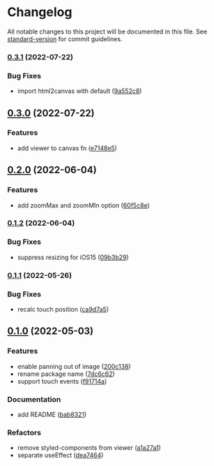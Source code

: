 # Changelog

All notable changes to this project will be documented in this file. See [standard-version](https://github.com/conventional-changelog/standard-version) for commit guidelines.

### [0.3.1](https://github.com/frouriolabs/react-paper-viewer/compare/v0.3.0...v0.3.1) (2022-07-22)


### Bug Fixes

* import html2canvas with default ([9a552c8](https://github.com/frouriolabs/react-paper-viewer/commit/9a552c8c217996169260249af30c7c128784cce0))

## [0.3.0](https://github.com/frouriolabs/react-paper-viewer/compare/v0.2.0...v0.3.0) (2022-07-22)


### Features

* add viewer to canvas fn ([e7148e5](https://github.com/frouriolabs/react-paper-viewer/commit/e7148e5c888dcd98bf0cd4232c3229bc838743d3))

## [0.2.0](https://github.com/frouriolabs/react-paper-viewer/compare/v0.1.2...v0.2.0) (2022-06-04)


### Features

* add zoomMax and zoomMIn option ([60f5c8e](https://github.com/frouriolabs/react-paper-viewer/commit/60f5c8ef825bce65a7a28e0f6d6ac7d0c11dae2e))

### [0.1.2](https://github.com/frouriolabs/react-paper-viewer/compare/v0.1.1...v0.1.2) (2022-06-04)


### Bug Fixes

* suppress resizing for iOS15 ([09b3b29](https://github.com/frouriolabs/react-paper-viewer/commit/09b3b29460808eb523c12269887e847f7fab7006))

### [0.1.1](https://github.com/frouriolabs/react-paper-viewer/compare/v0.1.0...v0.1.1) (2022-05-26)


### Bug Fixes

* recalc touch position ([ca9d7a5](https://github.com/frouriolabs/react-paper-viewer/commit/ca9d7a5d5b1d30fb7856601bd046e2bdf7c98224))

## [0.1.0](https://github.com/frouriolabs/react-paper-viewer/compare/v0.0.2...v0.1.0) (2022-05-03)


### Features

* enable panning out of image ([200c138](https://github.com/frouriolabs/react-paper-viewer/commit/200c138f093ab381b4234b7ee26ea57407941433))
* rename package name ([7dc6c62](https://github.com/frouriolabs/react-paper-viewer/commit/7dc6c62dde49e717b8baf4d430f0f0b629393cdc))
* support touch events ([f91714a](https://github.com/frouriolabs/react-paper-viewer/commit/f91714a629237a68331a9870e09328b9ca73ba15))


### Documentation

* add README ([bab8321](https://github.com/frouriolabs/react-paper-viewer/commit/bab83214c384c9a9d340c0b797a2144ac80e4e56))


### Refactors

* remove styled-components from viewer ([a1a27a1](https://github.com/frouriolabs/react-paper-viewer/commit/a1a27a10cf62cc819e111695089d9d73a62e4620))
* separate useEffect ([dea7464](https://github.com/frouriolabs/react-paper-viewer/commit/dea7464dfa7e0f8739cbb67da645346ecfabc2f1))
